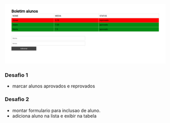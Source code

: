 <div align="center">
  <img src="/assets/desafio1.png" alt="B2Data" />
</div>

### Desafio 1
  - marcar alunos aprovados e reprovados

### Desafio 2
  - montar formulario para inclusao de aluno.
  - adiciona aluno na lista e exibir na tabela

